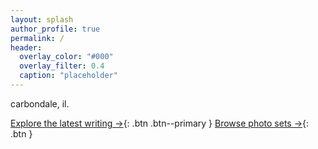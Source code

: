 ```yaml
---
layout: splash
author_profile: true
permalink: /
header:
  overlay_color: "#000"
  overlay_filter: 0.4
  caption: "placeholder"
---
```


carbondale, il.

[Explore the latest writing →](/posts/){: .btn .btn--primary }
[Browse photo sets →](/photos/){: .btn }
